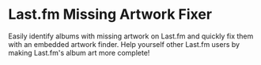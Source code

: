# Last.fm Missing Artwork Fixer
Easily identify albums with missing artwork on Last.fm and quickly fix them with an embedded artwork finder. Help yourself other Last.fm users by making Last.fm's album art more complete!